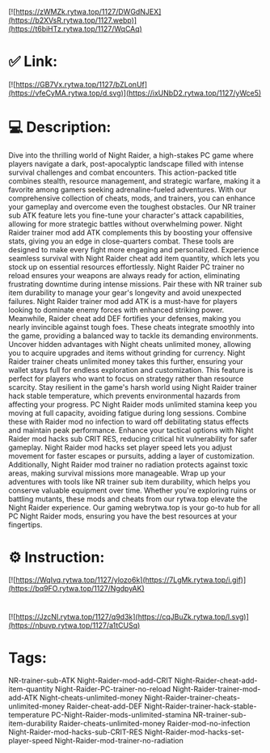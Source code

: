 [![https://zWMZk.rytwa.top/1127/DWGdNJEX](https://b2XVsR.rytwa.top/1127.webp)](https://t6biHTz.rytwa.top/1127/WqCAq)
# ✅ Link:
[![https://GB7Vx.rytwa.top/1127/bZLonUf](https://vfeCyMA.rytwa.top/d.svg)](https://ixUNbD2.rytwa.top/1127/yWce5)
# 💻 Description:
Dive into the thrilling world of Night Raider, a high-stakes PC game where players navigate a dark, post-apocalyptic landscape filled with intense survival challenges and combat encounters. This action-packed title combines stealth, resource management, and strategic warfare, making it a favorite among gamers seeking adrenaline-fueled adventures. With our comprehensive collection of cheats, mods, and trainers, you can enhance your gameplay and overcome even the toughest obstacles.
Our NR trainer sub ATK feature lets you fine-tune your character's attack capabilities, allowing for more strategic battles without overwhelming power. Night Raider trainer mod add ATK complements this by boosting your offensive stats, giving you an edge in close-quarters combat. These tools are designed to make every fight more engaging and personalized.
Experience seamless survival with Night Raider cheat add item quantity, which lets you stock up on essential resources effortlessly. Night Raider PC trainer no reload ensures your weapons are always ready for action, eliminating frustrating downtime during intense missions. Pair these with NR trainer sub item durability to manage your gear's longevity and avoid unexpected failures.
Night Raider trainer mod add ATK is a must-have for players looking to dominate enemy forces with enhanced striking power. Meanwhile, Raider cheat add DEF fortifies your defenses, making you nearly invincible against tough foes. These cheats integrate smoothly into the game, providing a balanced way to tackle its demanding environments.
Uncover hidden advantages with Night cheats unlimited money, allowing you to acquire upgrades and items without grinding for currency. Night Raider trainer cheats unlimited money takes this further, ensuring your wallet stays full for endless exploration and customization. This feature is perfect for players who want to focus on strategy rather than resource scarcity.
Stay resilient in the game's harsh world using Night Raider trainer hack stable temperature, which prevents environmental hazards from affecting your progress. PC Night Raider mods unlimited stamina keep you moving at full capacity, avoiding fatigue during long sessions. Combine these with Raider mod no infection to ward off debilitating status effects and maintain peak performance.
Enhance your tactical options with Night Raider mod hacks sub CRIT RES, reducing critical hit vulnerability for safer gameplay. Night Raider mod hacks set player speed lets you adjust movement for faster escapes or pursuits, adding a layer of customization. Additionally, Night Raider mod trainer no radiation protects against toxic areas, making survival missions more manageable.
Wrap up your adventures with tools like NR trainer sub item durability, which helps you conserve valuable equipment over time. Whether you're exploring ruins or battling mutants, these mods and cheats from our rytwa.top elevate the Night Raider experience. Our gaming webrytwa.top is your go-to hub for all PC Night Raider mods, ensuring you have the best resources at your fingertips.

# ⚙️ Instruction:
[![https://WqIvq.rytwa.top/1127/ylozo6k](https://7LgMk.rytwa.top/i.gif)](https://bq9FO.rytwa.top/1127/NgdpyAK)
#
[![https://JzcNI.rytwa.top/1127/q9d3k](https://cqJBuZk.rytwa.top/l.svg)](https://nbuvp.rytwa.top/1127/a1tCUSq)
# Tags:
NR-trainer-sub-ATK Night-Raider-mod-add-CRIT Night-Raider-cheat-add-item-quantity Night-Raider-PC-trainer-no-reload Night-Raider-trainer-mod-add-ATK Night-cheats-unlimited-money Night-Raider-trainer-cheats-unlimited-money Raider-cheat-add-DEF Night-Raider-trainer-hack-stable-temperature PC-Night-Raider-mods-unlimited-stamina NR-trainer-sub-item-durability Raider-cheats-unlimited-money Raider-mod-no-infection Night-Raider-mod-hacks-sub-CRIT-RES Night-Raider-mod-hacks-set-player-speed Night-Raider-mod-trainer-no-radiation





